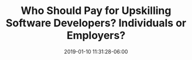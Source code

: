 ---
date: 2019-01-10 11:31:28-06:00
link:
  source: pocket
  source_url: https://getpocket.com
  text: Who Should Pay for Upskilling Software Developers? Individuals or Employers?
  url: http://coding-is-like-cooking.info/2018/12/who-should-pay-for-upskilling-software-developers-individuals-or-employers
slug: who-should-pay-for-upskilling-software-developers-individuals-or-employers
source: pocket
title: Who Should Pay for Upskilling Software Developers? Individuals or Employers?
---